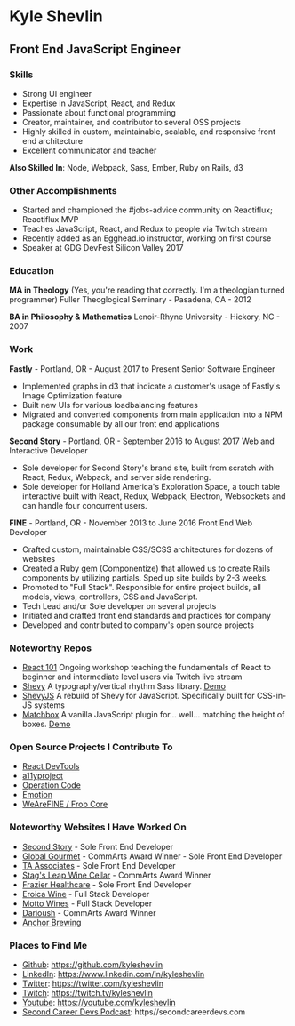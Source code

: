 # Kyle Shevlin
## Front End JavaScript Engineer

### Skills

* Strong UI engineer
* Expertise in JavaScript, React, and Redux
* Passionate about functional programming
* Creator, maintainer, and contributor to several OSS projects
* Highly skilled in custom, maintainable, scalable, and responsive front end architecture
* Excellent communicator and teacher

**Also Skilled In**: Node, Webpack, Sass, Ember, Ruby on Rails, d3

### Other Accomplishments

* Started and championed the #jobs-advice community on Reactiflux; Reactiflux MVP
* Teaches JavaScript, React, and Redux to people via Twitch stream
* Recently added as an Egghead.io instructor, working on first course
* Speaker at GDG DevFest Silicon Valley 2017

### Education

**MA in Theology** (Yes, you're reading that correctly. I'm a theologian turned programmer)
Fuller Theoglogical Seminary - Pasadena, CA - 2012

**BA in Philosophy & Mathematics**
Lenoir-Rhyne University - Hickory, NC - 2007

### Work

**Fastly** - Portland, OR - August 2017 to Present
Senior Software Engineer

* Implemented graphs in d3 that indicate a customer's usage of Fastly's Image Optimization feature
* Built new UIs for various loadbalancing features
* Migrated and converted components from main application into a NPM package consumable by all our front end applications

**Second Story** - Portland, OR - September 2016 to August 2017
Web and Interactive Developer

* Sole developer for Second Story's brand site, built from scratch with React, Redux, Webpack, and server side rendering.
* Sole developer for Holland America's Exploration Space, a touch table interactive built with React, Redux, Webpack, Electron, Websockets and can handle four concurrent users.

**FINE** - Portland, OR - November 2013 to June 2016
Front End Web Developer

* Crafted custom, maintainable CSS/SCSS architectures for dozens of websites
* Created a Ruby gem (Componentize) that allowed us to create Rails components by utilizing partials. Sped up site builds by 2-3 weeks.
* Promoted to "Full Stack". Responsible for entire project builds, all models, views, controllers, CSS and JavaScript.
* Tech Lead and/or Sole developer on several projects
* Initiated and crafted front end standards and practices for company
* Developed and contributed to company's open source projects

### Noteworthy Repos

* [React 101](https://github.com/kyleshevlin/react-101)
Ongoing workshop teaching the fundamentals of React to beginner and intermediate level users via Twitch live stream
* [Shevy](https://github.com/kyleshevlin/shevy)
A typography/vertical rhythm Sass library.
[Demo](http://kyleshevlin.github.io/shevy)
* [ShevyJS](https://github.com/kyleshevlin/shevyjs)
A rebuild of Shevy for JavaScript. Specifically built for CSS-in-JS systems
* [Matchbox](https://github.com/kyleshevlin/matchbox)
A vanilla JavaScript plugin for... well... matching the height of boxes.
[Demo](http://kyleshevlin.github.io/matchbox)

### Open Source Projects I Contribute To

* [React DevTools](https://github.com/facebook/react-devtools)
* [a11yproject](https://github.com/a11yproject/a11yproject.com)
* [Operation Code](https://github.com/OperationCode/operationcode_frontend)
* [Emotion](https://github.com/emotion-js/emotion)
* [WeAreFINE / Frob Core](https://github.com/wearefine/frob-core)

### Noteworthy Websites I Have Worked On

* [Second Story](https://secondstory.com/) - Sole Front End Developer
* [Global Gourmet](ggcatering.com) - CommArts Award Winner - Sole Front End Developer
* [TA Associates](ta.com) - Sole Front End Developer
* [Stag's Leap Wine Cellar](cask23.com) - CommArts Award Winner
* [Frazier Healthcare](frazierhealthcare.com) - Sole Front End Developer
* [Eroica Wine](www.eroicawine.com) - Full Stack Developer
* [Motto Wines](mottowines.com) - Full Stack Developer
* [Darioush](darioush.com) - CommArts Award Winner
* [Anchor Brewing](anchorbrewing.com)

### Places to Find Me

* [Github](https://github.com/kyleshevlin): https://github.com/kyleshevlin
* [LinkedIn](https://www.linkedin.com/in/kyleshevlin): https://www.linkedin.com/in/kyleshevlin
* [Twitter](https://twitter.com/kyleshevlin): https://twitter.com/kyleshevlin
* [Twitch](https://twitch.tv/kyleshevlin): https://twitch.tv/kyleshevlin
* [Youtube](https://youtube.com/kyleshevlin): https://youtube.com/kyleshevlin
* [Second Career Devs Podcast](https://secondcareerdevs.com): https//secondcareerdevs.com
